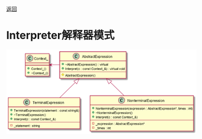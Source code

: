 [返回](../../README.md)

# Interpreter解释器模式

![UML](../../out/Behavior_model/Interpreter/Interpreter/Interpreter.png)